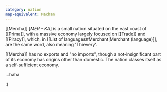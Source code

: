 ```yaml
---
category: nation
map-equivalent: Macham
---
```

[[Mercha]] \[*MER - KA*\] is a small nation situated on the east coast of [[Prima]], with a massive economy largely focused on [[Trade]] and [[Piracy]], which, in [[List of languages#Merchant|Merchant (language)]], are the same word, also meaning 'Thievery'.

[[Mercha]] has no exports and "no imports", though a not-insignificant part of its economy has origins other than domestic. The nation classes itself as a self-sufficient economy. 

...haha

   :(
